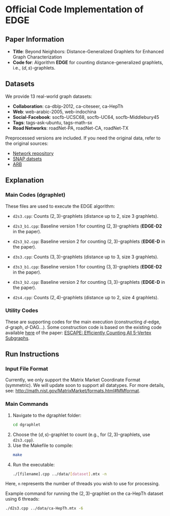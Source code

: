 # Official Code Implementation of EDGE

## Paper Information
- **Title**: Beyond Neighbors: Distance-Generalized Graphlets for Enhanced Graph Characterization
- **Code for**: Algorithm **EDGE** for counting distance-generalized graphlets, i.e., $(d,s)$-graphlets.

## Datasets
We provide 13 real-world graph datasets:
- **Collaboration**: ca-dblp-2012, ca-citeseer, ca-HepTh
- **Web**: web-arabic-2005, web-indochina
- **Social-Facebook**: socfb-UCSC68, socfb-UC64, socfb-Middlebury45
- **Tags**: tags-ask-ubuntu, tags-math-sx
- **Road Networks**: roadNet-PA, roadNet-CA, roadNet-TX

Preprocessed versions are included. If you need the original data, refer to the original sources:
- [Network repository](https://networkrepository.com/)
- [SNAP datsets](https://snap.stanford.edu/data/index.html)
- [ARB](https://www.cs.cornell.edu/~arb/data/)

## Explanation

### Main Codes (dgraphlet)
These files are used to execute the EDGE algorithm:
- `d2s3.cpp`: Counts $(2,3)$-graphlets (distance up to 2, size 3 graphlets).
- `d2s3_b1.cpp`: Baseline version 1 for counting $(2,3)$-graphlets (**EDGE-D2** in the paper).
- `d2s3_b2.cpp`: Baseline version 2 for counting $(2,3)$-graphlets (**EDGE-D** in the paper).

- `d3s3.cpp`: Counts $(3,3)$-graphlets (distance up to 3, size 3 graphlets).
- `d3s3_b1.cpp`: Baseline version 1 for counting $(3,3)$-graphlets (**EDGE-D2** in the paper).
- `d3s3_b2.cpp`: Baseline version 2 for counting $(3,3)$-graphlets (**EDGE-D** in the paper).

- `d2s4.cpp`: Counts $(2,4)$-graphlets (distance up to 2, size 4 graphlets).

### Utility Codes
These are supporting codes for the main execution (constructing $d$-edge, $d$-graph, $d$-DAG...).
Some construction code is based on the existing code available [here](https://bitbucket.org/seshadhri/escape/src/master/) of the paper: [ESCAPE: Efficiently Counting All 5-Vertex Subgraphs](https://dl.acm.org/doi/abs/10.1145/3038912.3052597?casa_token=S-hx23geQAAAAAAA:DaLCMp0j28f_TfQkgZbNlBMN6rJQEsctf8LYN5-Iv0QBou0BKOYL-aFUfiq3SHDsPTSBwFqAIBzDaQ).

## Run Instructions

### Input File Format
Currently, we only support the Matrix Market Coordinate Format (symmetric). We will update soon to support all datatypes.
For more details, see: <http://math.nist.gov/MatrixMarket/formats.html#MMformat>.

### Main Commands

1. Navigate to the dgraphlet folder:
   ```bash
   cd dgraphlet
2. Choose the $(d,s)$-graphlet to count (e.g., for $(2,3)$-graphlets, use `d2s3.cpp`).
3. Use the Makefile to compile:
   ```bash
   make
4. Run the executable:
   ```bash
   ./[filename].cpp ../data/[dataset].mtx -n
Here, `n` represents the number of threads you wish to use for processing.

Example command for running the $(2,3)$-graphlet on the ca-HepTh dataset using 6 threads:
   ```bash
   ./d2s3.cpp ../data/ca-HepTh.mtx -6


